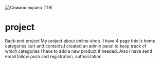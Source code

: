 ![Снимок экрана (119)](https://user-images.githubusercontent.com/70448295/115614435-24a7b000-a307-11eb-803a-4e856dccedc1.png)
# project
Back-end project
My project about online-shop.
I have 4 page this is home categories cart and contacts.I created an admin panel to keep track of which categories I have to add a new product if needed..Also i have send email follow push and registration, authorization 
